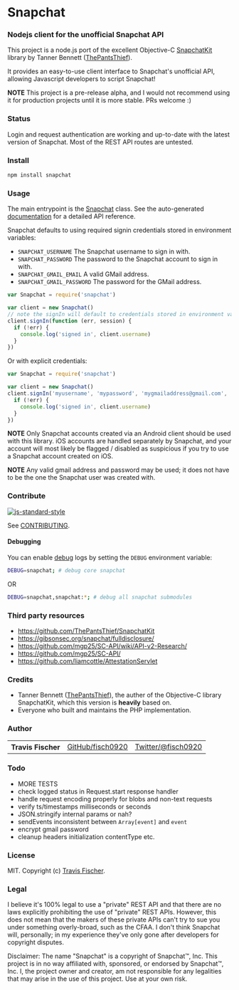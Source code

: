 # Snapchat

### Nodejs client for the unofficial Snapchat API

This project is a node.js port of the excellent Objective-C [SnapchatKit](https://github.com/ThePantsThief/SnapchatKit) library by Tanner Bennett ([ThePantsThief](https://github.com/ThePantsThief)).

It provides an easy-to-use client interface to Snapchat's unofficial API, allowing Javascript developers to script Snapchat!

**NOTE** This project is a pre-release alpha, and I would not recommend using it for production projects until it is more stable. PRs welcome :)

### Status

Login and request authentication are working and up-to-date with the latest version of Snapchat. Most of the REST API routes are untested.

### Install

```bash
npm install snapchat
```

### Usage

The main entrypoint is the [Snapchat](http://fisch0920.github.io/snapchat/Snapchat.html) class. See the auto-generated [documentation](http://fisch0920.github.io/snapchat) for a detailed API reference.

Snapchat defaults to using required signin credentials stored in environment variables:

- `SNAPCHAT_USERNAME` The Snapchat username to sign in with.
- `SNAPCHAT_PASSWORD` The password to the Snapchat account to sign in with.
- `SNAPCHAT_GMAIL_EMAIL` A valid GMail address.
- `SNAPCHAT_GMAIL_PASSWORD` The password for the GMail address.

```javascript
var Snapchat = require('snapchat')

var client = new Snapchat()
// note the signIn will default to credentials stored in environment variables
client.signIn(function (err, session) {
  if (!err) {
    console.log('signed in', client.username)
  }
})
```

Or with explicit credentials:

```javascript
var Snapchat = require('snapchat')

var client = new Snapchat()
client.signIn('myusername', 'mypassword', 'mygmailaddress@gmail.com', 'mygmailpassword', function (err, session) {
  if (!err) {
    console.log('signed in', client.username)
  }
})
```

**NOTE** Only Snapchat accounts created via an Android client should be used with this library. iOS accounts are handled separately by Snapchat, and your account will most likely be flagged / disabled as suspicious if you try to use a Snapchat account created on iOS.

**NOTE** Any valid gmail address and password may be used; it does not have to be the one the Snapchat user was created with.

### Contribute

[![js-standard-style](https://cdn.rawgit.com/feross/standard/master/badge.svg)](https://github.com/feross/standard)

See [CONTRIBUTING](https://github.com/fisch0920/snapchat/blob/master/CONTRIBUTING.md).

#### Debugging

You can enable [debug](https://www.npmjs.com/package/debug) logs by setting the `DEBUG` environment variable:

```bash
DEBUG=snapchat; # debug core snapchat
```
OR
```bash
DEBUG=snapchat,snapchat:*; # debug all snapchat submodules
```

### Third party resources

- https://github.com/ThePantsThief/SnapchatKit
- https://gibsonsec.org/snapchat/fulldisclosure/
- https://github.com/mgp25/SC-API/wiki/API-v2-Research/
- https://github.com/mgp25/SC-API/
- https://github.com/liamcottle/AttestationServlet

### Credits

- Tanner Bennett ([ThePantsThief](https://github.com/ThePantsThief)), the auther of the Objective-C library SnapchatKit, which this version is **heavily** based on.
- Everyone who built and maintains the PHP implementation.

### Author

<table><tbody>
<tr><th align="left">Travis Fischer</th><td><a href="https://github.com/fisch0920">GitHub/fisch0920</a></td><td><a href="http://twitter.com/fisch0920">Twitter/@fisch0920</a></td></tr>
</tbody></table>

### Todo

* MORE TESTS
* check logged status in Request.start response handler
* handle request encoding properly for blobs and non-text requests
* verify ts/timestamps milliseconds or seconds
* JSON.stringify internal params or nah?
* sendEvents inconsistent between `Array[event]` and `event`
* encrypt gmail password
* cleanup headers initialization contentType etc.

### License

MIT. Copyright (c) [Travis Fischer](https://makesnaps.com).

### Legal

I believe it's 100% legal to use a "private" REST API and that there are no laws explicitly prohibiting the use of "private" REST APIs. However, this does not mean that the makers of these private APIs can't try to sue you under something overly-broad, such as the CFAA. I don't think Snapchat will, personally; in my experience they've only gone after developers for copyright disputes.

Disclaimer: The name "Snapchat" is a copyright of Snapchat™, Inc. This project is in no way affiliated with, sponsored, or endorsed by Snapchat™, Inc. I, the project owner and creator, am not responsible for any legalities that may arise in the use of this project. Use at your own risk.
